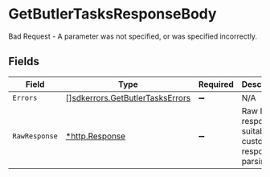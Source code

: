 # GetButlerTasksResponseBody

Bad Request - A parameter was not specified, or was specified incorrectly.


## Fields

| Field                                                                              | Type                                                                               | Required                                                                           | Description                                                                        |
| ---------------------------------------------------------------------------------- | ---------------------------------------------------------------------------------- | ---------------------------------------------------------------------------------- | ---------------------------------------------------------------------------------- |
| `Errors`                                                                           | [][sdkerrors.GetButlerTasksErrors](../../models/sdkerrors/getbutlertaskserrors.md) | :heavy_minus_sign:                                                                 | N/A                                                                                |
| `RawResponse`                                                                      | [*http.Response](https://pkg.go.dev/net/http#Response)                             | :heavy_minus_sign:                                                                 | Raw HTTP response; suitable for custom response parsing                            |